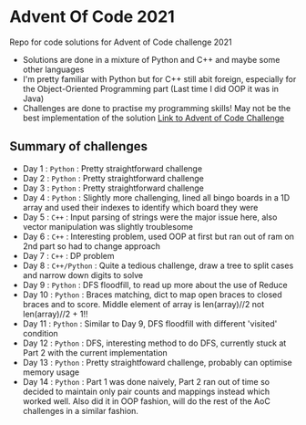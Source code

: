# Advent Of Code 2021
Repo for code solutions for Advent of Code challenge 2021
- Solutions are done in a mixture of Python and C++ and maybe some other languages
- I'm pretty familiar with Python but for C++ still abit foreign, especially for the Object-Oriented Programming part (Last time I did OOP it was in Java)
- Challenges are done to practise my programming skills! May not be the best implementation of the solution
[Link to Advent of Code Challenge](https://adventofcode.com/)

## Summary of challenges
- Day 1 : `Python` : Pretty straightforward challenge
- Day 2 : `Python` : Pretty straightforward challenge
- Day 3 : `Python` : Pretty straightforward challenge
- Day 4 : `Python` : Slightly more challenging, lined all bingo boards in a 1D array and used their indexes to identify which board they were
- Day 5 : `C++` : Input parsing of strings were the major issue here, also vector manipulation was slightly troublesome
- Day 6 : `C++` : Interesting problem, used OOP at first but ran out of ram on 2nd part so had to change approach
- Day 7 : `C++` : DP problem
- Day 8 : `C++/Python` : Quite a tedious challenge, draw a tree to split cases and narrow down digits to solve
- Day 9 : `Python` : DFS floodfill, to read up more about the use of Reduce
- Day 10 : `Python` : Braces matching, dict to map open braces to closed braces and to score. Middle element of array is len(array)//2 not len(array)//2 + 1!!
- Day 11 : `Python` : Similar to Day 9, DFS floodfill with different 'visited' condition
- Day 12 : `Python` : DFS, interesting method to do DFS, currently stuck at Part 2 with the current implementation
- Day 13 : `Python` : Pretty straightfoward challenge, probably can optimise memory usage
- Day 14 : `Python` : Part 1 was done naively, Part 2 ran out of time so decided to maintain only pair counts and mappings instead which worked well. Also did it in OOP fashion, will do the rest of the AoC challenges in a similar fashion.